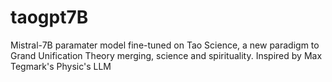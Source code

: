 # taogpt7B
Mistral-7B paramater model fine-tuned on Tao Science, a new paradigm to Grand Unification Theory merging, science and spirituality. Inspired by Max Tegmark's Physic's LLM
